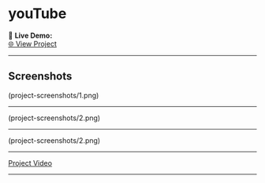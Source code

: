 # youTube

🔗 **Live Demo:**  
[🌐 View Project](https://maazcodecraft.github.io/YouTube-clone)

---

## Screenshots

(project-screenshots/1.png)

---

(project-screenshots/2.png)

---

(project-screenshots/2.png)

---

[Project Video](project-screenshots/project-video.mp4)

---
